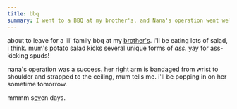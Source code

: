 ```yaml
---
title: bbq
summary: I went to a BBQ at my brother's, and Nana's operation went well.
---
```


about to leave for a lil' family bbq at my [brother's](http://www.segpub.com.au/). i'll be eating lots of salad, i think. mum's potato salad kicks several unique forms of *ass.* yay for ass-kicking spuds!

nana's operation was a success. her right arm is bandaged from wrist to shoulder and strapped to the ceiling, mum tells me. i'll be popping in on her sometime tomorrow.

mmmm s<u>ev</u>en days.